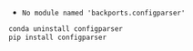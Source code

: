 * `No module named 'backports.configparser'`

```python
conda uninstall configparser
pip install configparser
```
